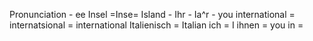 Pronunciation - ee
Insel =Inse= Island  -
Ihr - Ia^r - you
international = internatsional = international 
Italienisch = Italian
ich = I
ihnen = you
in = 

